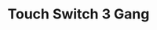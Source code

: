 ---
date_added: 2021-09-12
model: TS0003
vendor: BSEED
title: Touch Switch 3 Gang
category: remote
zigbeemodel: ['TS0042','_TZ3000_adkvzooy']
compatible: [tasmota, z2m]
mlink: 
link: https://www.aliexpress.com/item/1005002637917367.html
link2: 
link3: 
---